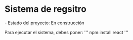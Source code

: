 <h1>Sistema de regsitro</h1>
- Estado del proyecto: En construcción

Para ejecutar el sistema, debes poner:
''' npm install react '''
